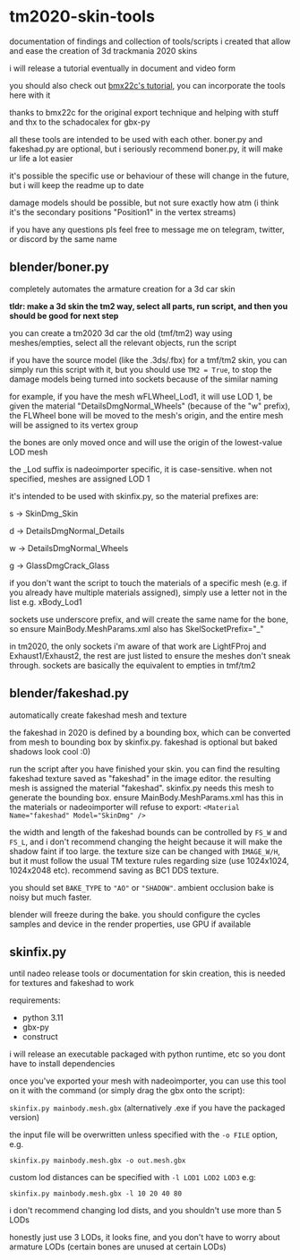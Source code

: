 # tm2020-skin-tools
documentation of findings and collection of tools/scripts i created that allow and ease the creation of 3d trackmania 2020 skins

i will release a tutorial eventually in document and video form

you should also check out [bmx22c's tutorial](https://www.youtube.com/watch?v=yXS1dwcq1Cs), you can incorporate the tools here with it

thanks to bmx22c for the original export technique and helping with stuff and thx to the schadocalex for gbx-py

all these tools are intended to be used with each other. boner.py and fakeshad.py are optional, but i seriously recommend boner.py, it will make ur life a lot easier

it's possible the specific use or behaviour of these will change in the future, but i will keep the readme up to date

damage models should be possible, but not sure exactly how atm (i think it's the secondary positions "Position1" in the vertex streams)

if you have any questions pls feel free to message me on telegram, twitter, or discord by the same name

## blender/boner.py
completely automates the armature creation for a 3d car skin

**tldr: make a 3d skin the tm2 way, select all parts, run script, and then you should be good for next step**

you can create a tm2020 3d car the old (tmf/tm2) way using meshes/empties, select all the relevant objects, run the script

if you have the source model (like the .3ds/.fbx) for a tmf/tm2 skin, you can simply run this script with it, but you should use ``TM2 = True``, to stop the damage models being turned into sockets because of the similar naming

for example, if you have the mesh wFLWheel_Lod1, it will use LOD 1, be given the material "DetailsDmgNormal_Wheels" (because of the "w" prefix), the FLWheel bone will be moved to the mesh's origin, and the entire mesh will be assigned to its vertex group

the bones are only moved once and will use the origin of the lowest-value LOD mesh

the _Lod suffix is nadeoimporter specific, it is case-sensitive. when not specified, meshes are assigned LOD 1

it's intended to be used with skinfix.py, so the material prefixes are:

s -> SkinDmg_Skin

d -> DetailsDmgNormal_Details

w -> DetailsDmgNormal_Wheels

g -> GlassDmgCrack_Glass

if you don't want the script to touch the materials of a specific mesh (e.g. if you already have multiple materials assigned), simply use a letter not in the list e.g. xBody_Lod1

sockets use underscore prefix, and will create the same name for the bone, so ensure MainBody.MeshParams.xml also has SkelSocketPrefix="_"

in tm2020, the only sockets i'm aware of that work are LightFProj and Exhaust1/Exhaust2, the rest are just listed to ensure the meshes don't sneak through. sockets are basically the equivalent to empties in tmf/tm2

## blender/fakeshad.py
automatically create fakeshad mesh and texture

the fakeshad in 2020 is defined by a bounding box, which can be converted from mesh to bounding box by skinfix.py. fakeshad is optional but baked shadows look cool :0)

run the script after you have finished your skin. you can find the resulting fakeshad texture saved as "fakeshad" in the image editor. the resulting mesh is assigned the material "fakeshad".  skinfix.py needs this mesh to generate the bounding box. ensure MainBody.MeshParams.xml has this in the materials or nadeoimporter will refuse to export:
``<Material Name="fakeshad" Model="SkinDmg" />``

the width and length of the fakeshad bounds can be controlled by ``FS_W`` and ``FS_L``, and i don't recommend changing the height because it will make the shadow faint if too large. the texture size can be changed with ``IMAGE_W/H``, but it must follow the usual TM texture rules regarding size (use 1024x1024, 1024x2048 etc). recommend saving as BC1 DDS texture.

you should set ``BAKE_TYPE`` to ``"AO"`` or ``"SHADOW"``. ambient occlusion bake is noisy but much faster.

blender will freeze during the bake. you should configure the cycles samples and device in the render properties, use GPU if available


## skinfix.py
until nadeo release tools or documentation for skin creation, this is needed for textures and fakeshad to work

requirements:
- python 3.11
- gbx-py
- construct

i will release an executable packaged with python runtime, etc so you dont have to install dependencies

once you've exported your mesh with nadeoimporter, you can use this tool on it with the command (or simply drag the gbx onto the script):

``skinfix.py mainbody.mesh.gbx`` (alternatively .exe if you have the packaged version)

the input file will be overwritten unless specified with the ``-o FILE`` option, e.g. 

``skinfix.py mainbody.mesh.gbx -o out.mesh.gbx``

custom lod distances can be specified with ``-l LOD1 LOD2 LOD3`` e.g:

``skinfix.py mainbody.mesh.gbx -l 10 20 40 80``

i don't recommend changing lod dists, and you shouldn't use more than 5 LODs

honestly just use 3 LODs, it looks fine, and you don't have to worry about armature LODs (certain bones are unused at certain LODs)
